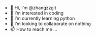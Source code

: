 - 👋 Hi, I’m @zhangzzgit
- 👀 I’m interested in coding
- 🌱 I’m currently learning python
- 💞️ I’m looking to collaborate on nothing
- 📫 How to reach me ...

<!---
zhangzzgit/zhangzzgit is a ✨ special ✨ repository because its `README.md` (this file) appears on your GitHub profile.
You can click the Preview link to take a look at your changes.
--->
